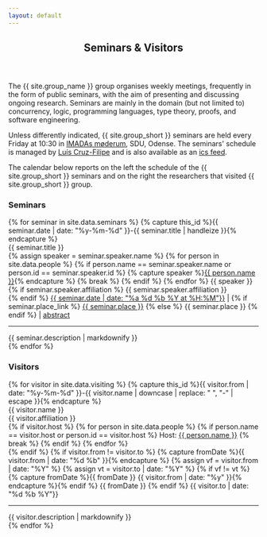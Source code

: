```yaml
---
layout: default
---
```


<article id="main"><header class="major container" markdown="1">

# Seminars & Visitors

</header><section class="wrapper style4 card container"><div class="content"><section markdown="1">

The {{ site.group_name }} group organises weekly meetings, frequently in the form of public seminars, with the aim of presenting and discussing ongoing research. Seminars are mainly in the domain (but not limited to) concurrency, logic, programming languages, type theory, proofs, and software engineering.

Unless differently indicated, {{ site.group_short }} seminars are held every Friday at 10:30 in [IMADAs møderum](http://vejviser.sdu.dk/opslag?lid=2319), SDU, Odense. The seminars' schedule is managed by [Luís Cruz-Filipe](/people.html#lfc) and is also available as an [ics feed](/calendars/seminars.ics).

The calendar below reports on the left the schedule of the {{ site.group_short }} seminars and on the right the researchers that visited {{ site.group_short }} group.

<style>
	.interactive {
		cursor: pointer;
	}
</style>

<div class="row">
<div class="col-6">
	<h3>Seminars</h3>
	{% for seminar in site.data.seminars %}
	{% capture this_id %}{{ seminar.date | date: "%y-%m-%d" }}-{{ seminar.title | handleize }}{% endcapture %}
	<div class="seminars">
		<a class="nodec float-right small fa fa-link" id="{{this_id}}" href="#{{ this_id }}"></a>
		<div class="font-weight-bold interactive">{{ seminar.title }}</div>
		<span class="small text-muted">
		{% assign speaker = seminar.speaker.name %}
		{% for person in site.data.people %}
			{% if person.name == seminar.speaker.name or person.id == seminar.speaker.id %}
			{% capture speaker %}<a class="nodec" href="/people.html#{{ person.id}}">{{ person.name }}</a>{% endcapture %}
			{% break %}
			{% endif %}
		{% endfor %}
		<span class="fa fa-user"></span> {{ speaker }} <br>
		{% if seminar.speaker.affiliation %}
		<span class="fa fa-address-card"></span> {{ seminar.speaker.affiliation }} <br>
		{% endif %}
		<span class="fa fa-calendar"></span> <a class="nodec" href="/calendars/seminars.ics">{{ seminar.date | date: "%a %d %b %Y at %H:%M"}}</a> |
		<span class="fa fa-map-marker-alt"></span> 
		{% if seminar.place_link %}
		<a class="nodec" href="{{ seminar.place_link }}">{{ seminar.place }}</a>
		{% else %}
		{{ seminar.place }}
		{% endif %} |
		<span class="fa fa-align-left"></span>
		<a class="interactive" href="#">abstract</a>
		</span>
		<div class="abstract small d-none"><hr>{{ seminar.description | markdownify }}</div>
	</div>
	{% endfor %}
</div>
<div class="col-6">
	<h3>Visitors</h3>
	{% for visitor in site.data.visiting %}
	{% capture this_id %}{{ visitor.from | date: "%y-%m-%d" }}-{{ visitor.name | downcase | replace: " ", "-" | escape }}{% endcapture %}
	<div class="visitors">
		<a class="nodec float-right small fa fa-link" id="{{this_id}}" href="#{{ this_id }}"></a>
		<div class="font-weight-bold interactive">{{ visitor.name }}</div>
		<span class="small text-muted"><span class="fa fa-address-card"></span> {{ visitor.affiliation }} <br>
		{% if visitor.host %}
		<span class="fa fa-user"></span>
		{% for person in site.data.people %}
      {% if person.name == visitor.host or person.id == visitor.host %}
      Host: <a class="nodec" href="/people.html#{{ person.id}}">{{ person.name }}</a>
      {% break %}
      {% endif %}
    {% endfor %}
		<br>
		{% endif %}
		<span class="fa fa-calendar"></span>
		{% if visitor.from != visitor.to %}
			{% capture fromDate %}{{ visitor.from | date: "%d %b" }}{% endcapture %}
			{% assign vf = visitor.from | date: "%Y" %}
			{% assign vt = visitor.to 	| date: "%Y" %}
			{% if vf != vt %}{% capture fromDate %}{{ fromDate }} {{ visitor.from | date: "%y" }}{% endcapture %}{% endif %}
		{{ fromDate }} <span class="fa fa-angle-right"></span>
		{% endif %}
		{{ visitor.to | date: "%d %b %Y"}}</span>
		<div class="abstract small d-none"><hr>{{ visitor.description | markdownify }}</div>
	</div>
	{% endfor %}
</div>
</div>
</section></div></section></article>

<script>
	$(document).ready(function() {
		$( ".interactive" ).on( "click", function( e ){
			$( e.target ).parents(".seminars, .visitors").find( ".abstract" ).toggleClass( "d-none" );
			return false;
		});
	});
</script>